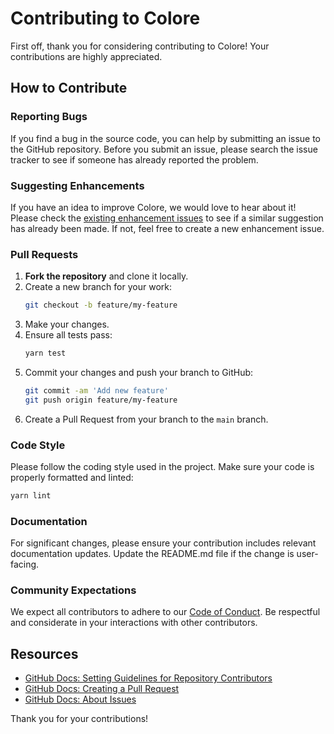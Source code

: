 
# Contributing to Colore

First off, thank you for considering contributing to Colore! Your contributions are highly appreciated.

## How to Contribute

### Reporting Bugs

If you find a bug in the source code, you can help by submitting an issue to the GitHub repository. Before you submit an issue, please search the issue tracker to see if someone has already reported the problem.

### Suggesting Enhancements

If you have an idea to improve Colore, we would love to hear about it! Please check the [existing enhancement issues](https://github.com/mallikcheripally/colore/issues?q=is%3Aissue+is%3Aopen+label%3Aenhancement) to see if a similar suggestion has already been made. If not, feel free to create a new enhancement issue.

### Pull Requests

1. **Fork the repository** and clone it locally.
2. Create a new branch for your work:
   ```bash
   git checkout -b feature/my-feature
   ```
3. Make your changes.
4. Ensure all tests pass:
   ```bash
   yarn test
   ```
5. Commit your changes and push your branch to GitHub:
   ```bash
   git commit -am 'Add new feature'
   git push origin feature/my-feature
   ```
6. Create a Pull Request from your branch to the `main` branch.

### Code Style

Please follow the coding style used in the project. Make sure your code is properly formatted and linted:
```bash
yarn lint
```

### Documentation

For significant changes, please ensure your contribution includes relevant documentation updates. Update the README.md file if the change is user-facing.

### Community Expectations

We expect all contributors to adhere to our [Code of Conduct](CODE_OF_CONDUCT.md). Be respectful and considerate in your interactions with other contributors.

## Resources

- [GitHub Docs: Setting Guidelines for Repository Contributors](https://docs.github.com/en/communities/setting-up-your-project-for-healthy-contributions/setting-guidelines-for-repository-contributors)
- [GitHub Docs: Creating a Pull Request](https://docs.github.com/en/github/collaborating-with-issues-and-pull-requests/creating-a-pull-request)
- [GitHub Docs: About Issues](https://docs.github.com/en/github/managing-your-work-on-github/about-issues)

Thank you for your contributions!
